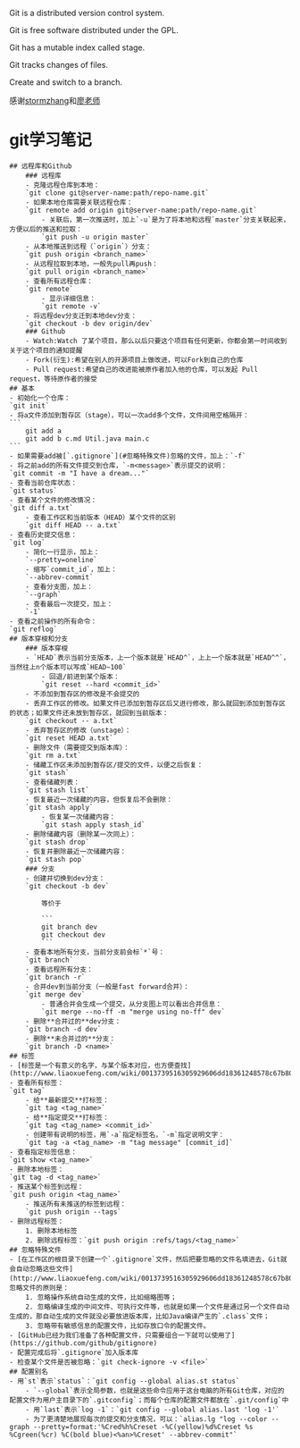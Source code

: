 Git is a distributed version control system.

Git is free software distributed under the GPL.

Git has a mutable index called stage.

Git tracks changes of files.

Create and switch to a branch.

感谢[stormzhang](http://stormzhang.com/github/2016/06/19/learn-github-from-zero-summary/)和[廖老师](http://www.liaoxuefeng.com/wiki/0013739516305929606dd18361248578c67b8067c8c017b000)
# git学习笔记
	## 远程库和Github
		### 远程库
		- 克隆远程仓库到本地：
		`git clone git@server-name:path/repo-name.git`
		- 如果本地仓库需要关联远程仓库：
		`git remote add origin git@server-name:path/repo-name.git`
			- 关联后，第一次推送时，加上`-u`是为了将本地和远程`master`分支关联起来，方便以后的推送和拉取：
			`git push -u origin master`
		- 从本地推送到远程（`origin`）分支：
		`git push origin <branch_name>`
		- 从远程拉取到本地，一般先pull再push：
		`git pull origin <branch_name>`
		- 查看所有远程仓库：
		`git remote`
			- 显示详细信息：
			`git remote -v`
		- 将远程dev分支迁到本地dev分支：
		`git checkout -b dev origin/dev`
		### Github
		- Watch:Watch 了某个项目，那么以后只要这个项目有任何更新，你都会第一时间收到关于这个项目的通知提醒
		- Fork(衍生):希望在别人的开源项目上做改进，可以Fork到自己的仓库
		- Pull request:希望自己的改进能被原作者加入他的仓库，可以发起 Pull request，等待原作者的接受
	## 基本
	- 初始化一个仓库：
	`git init`
	- 将a文件添加到暂存区（stage），可以一次add多个文件，文件间用空格隔开：
	```
		git add a
		git add b c.md Util.java main.c
	```
	- 如果需要add被[`.gitignore`](#忽略特殊文件)忽略的文件，加上：`-f`
	- 将之前add的所有文件提交到仓库，`-m<message>`表示提交的说明：
	`git commit -m "I have a dream..."`
	- 查看当前仓库状态：
	`git status`
	- 查看某个文件的修改情况：
	`git diff a.txt`
		- 查看工作区和当前版本（HEAD）某个文件的区别
		`git diff HEAD -- a.txt`
	- 查看历史提交信息：
	`git log`
		- 简化一行显示，加上：
		`--pretty=oneline`
		- 缩写`commit_id`，加上：
		`--abbrev-commit`
		- 查看分支图，加上：
		`--graph`
		- 查看最后一次提交，加上：
		`-1`
	- 查看之前操作的所有命令：
	`git reflog`
	## 版本穿梭和分支
		### 版本穿梭
		- `HEAD`表示当前分支版本，上一个版本就是`HEAD^`，上上一个版本就是`HEAD^^`，当然往上n个版本可以写成`HEAD~100`
			- 回退/前进到某个版本：
			`git reset --hard <commit_id>`
		- 不添加到暂存区的修改是不会提交的
		- 丢弃工作区的修改。如果文件已添加到暂存区后又进行修改，那么就回到添加到暂存区的状态；如果文件还未放到暂存区，就回到当前版本：
		`git checkout -- a.txt`
		- 丢弃暂存区的修改（unstage）：
		`git reset HEAD a.txt`
		- 删除文件（需要提交到版本库）：
		`git rm a.txt`
		- 储藏工作区未添加到暂存区/提交的文件，以便之后恢复：
		`git stash`
		- 查看储藏列表：
		`git stash list`
		- 恢复最近一次储藏的内容，但恢复后不会删除：
		`git stash apply`
			- 恢复某一次储藏内容：
			`git stash apply stash_id`
		- 删除储藏内容（删除某一次同上）：
		`git stash drop`
		- 恢复并删除最近一次储藏内容：
		`git stash pop`
		### 分支
		- 创建并切换到dev分支：
		`git checkout -b dev`

			等价于

			```
			git branch dev
			git checkout dev
			```
		- 查看本地所有分支，当前分支前会标`*`号：
		`git branch`
		- 查看远程所有分支：
		`git branch -r`
		- 合并dev到当前分支（一般是fast forward合并）：
		`git merge dev`
			- 普通合并会生成一个提交，从分支图上可以看出合并信息：
			`git merge --no-ff -m "merge using no-ff" dev`
		- 删除**合并过的**dev分支：
		`git branch -d dev`
		- 删除**未合并过的**分支：
		`git branch -D <name>`
	## 标签
	- [标签是一个有意义的名字，与某个版本对应，也方便查找](http://www.liaoxuefeng.com/wiki/0013739516305929606dd18361248578c67b8067c8c017b000/0013762144381812a168659b3dd4610b4229d81de5056cc000)
	- 查看所有标签：
	`git tag`
		- 给**最新提交**打标签：
		`git tag <tag_name>`
		- 给**指定提交**打标签：
		`git tag <tag_name> <commit_id>`
		- 创建带有说明的标签，用`-a`指定标签名，`-m`指定说明文字：
		`git tag -a <tag_name> -m "tag message" [commit_id]`
	- 查看指定标签信息：
	`git show <tag_name>`
	- 删除本地标签：
	`git tag -d <tag_name>`
	- 推送某个标签到远程：
	`git push origin <tag_name>`
		- 推送所有未推送的标签到远程：
		`git push origin --tags`
	- 删除远程标签：
		1. 删除本地标签
		2. 删除远程标签：`git push origin :refs/tags/<tag_name>`
	## 忽略特殊文件
	- [在工作区的根目录下创建一个`.gitignore`文件，然后把要忽略的文件名填进去，Git就会自动忽略这些文件](http://www.liaoxuefeng.com/wiki/0013739516305929606dd18361248578c67b8067c8c017b000/0013758404317281e54b6f5375640abbb11e67be4cd49e0000)。
	忽略文件的原则是：
		1. 忽略操作系统自动生成的文件，比如缩略图等；
		2. 忽略编译生成的中间文件、可执行文件等，也就是如果一个文件是通过另一个文件自动生成的，那自动生成的文件就没必要放进版本库，比如Java编译产生的`.class`文件；
		3. 忽略带有敏感信息的配置文件，比如存放口令的配置文件。
	- [GitHub已经为我们准备了各种配置文件，只需要组合一下就可以使用了](https://github.com/github/gitignore)
	- 配置完成后将`.gitignore`加入版本库
	- 检查某个文件是否被忽略：`git check-ignore -v <file>`
	## 配置别名
	- 用`st`表示`status`：`git config --global alias.st status`
		- `--global`表示全局参数，也就是这些命令应用于这台电脑的所有Git仓库，对应的配置文件为用户主目录下的`.gitconfig`；而每个仓库的配置文件都放在`.git/config`中
		- 用`last`表示`log -1`：`git config --global alias.last 'log -1'`
		- 为了更清楚地展现每次的提交和分支情况，可以：`alias.lg "log --color --graph --pretty=format:'%Cred%h%Creset -%C(yellow)%d%Creset %s %Cgreen(%cr) %C(bold blue)<%an>%Creset' --abbrev-commit"`

	